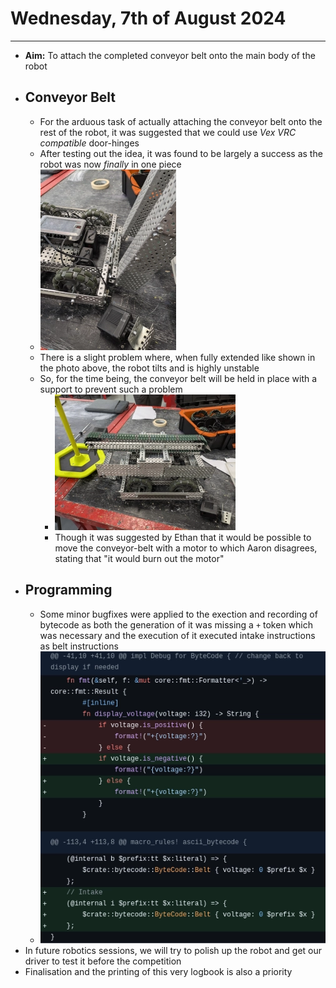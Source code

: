 # Wednesday, 7th of August 2024
---
- **Aim:** To attach the completed conveyor belt onto the main body of the robot
- ## Conveyor Belt
  - For the arduous task of actually attaching the conveyor belt onto the rest of the robot, it was suggested that we could use *Vex VRC compatible* door-hinges
  - After testing out the idea, it was found to be largely a success as the robot was now *finally* in one piece
  - ![Attached Robot](../assets/2024-08-07/attachment.webp)
  - There is a slight problem where, when fully extended like shown in the photo above, the robot tilts and is highly unstable
  - So, for the time being, the conveyor belt will be held in place with a support to prevent such a problem
    - ![Lying Down Robot](../assets/2024-08-07/lying-down.webp)
    - Though it was suggested by Ethan that it would be possible to move the conveyor-belt with a motor to which Aaron disagrees, stating that "it would burn out the motor"
- ## Programming
  - Some minor bugfixes were applied to the exection and recording of bytecode as both the generation of it was missing a `+` token which was necessary and the execution of it executed intake instructions as belt instructions
  - ![Attached Code](../assets/2024-08-07/code.webp)
- In future robotics sessions, we will try to polish up the robot and get our driver to test it before the competition
- Finalisation and the printing of this very logbook is also a priority
